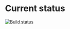 # Current status

[![Build status](https://ci.appveyor.com/api/projects/status/uh2300vnf4asvsic?svg=true)](https://ci.appveyor.com/project/EkaterinaMarkeeva/array-buffer)
